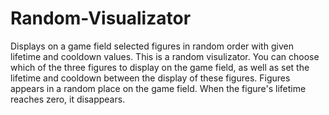 # Random-Visualizator
 Displays on a game field selected figures in random order with given lifetime and cooldown values. This is a random visulizator. You can choose which of the three figures to display on the game field, as well as set the lifetime and cooldown between the display of these figures. Figures appears in a random place on the game field. When the figure's lifetime reaches zero, it disappears.
